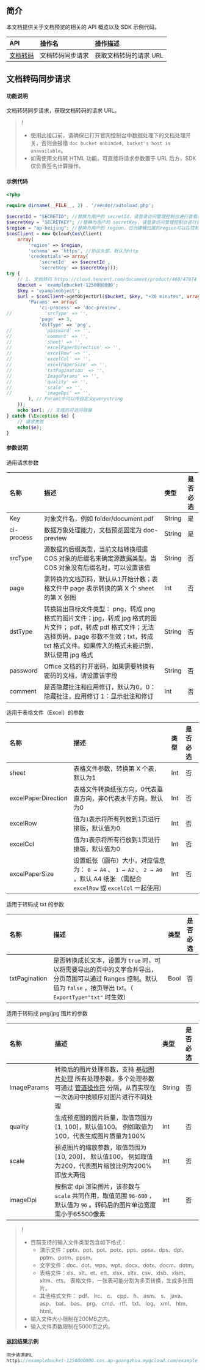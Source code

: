 ## 简介

本文档提供关于文档预览的相关的 API 概览以及 SDK 示例代码。

| API           |    操作名  |   操作描述               |
| :--------------- | :------------------ | :--------------------- |
| [文档转码](https://cloud.tencent.com/document/product/436/54058) |   文档转码同步请求  |   获取文档转码的请求 URL   |


## 文档转码同步请求

#### 功能说明

文档转码同步请求，获取文档转码的请求 URL。
>! 
> - 使用此接口前，请确保已打开官网控制台中数据处理下的文档处理开关，否则会报错 `doc bucket unbinded, bucket's host is unavailable`。
> - 如需使用文档转 HTML 功能，可直接将请求参数置于 URL 后方，SDK 仅负责签名计算操作。
>

#### 示例代码
```php
<?php

require dirname(__FILE__, 2) . '/vendor/autoload.php';

$secretId = "SECRETID"; //替换为用户的 secretId，请登录访问管理控制台进行查看和管理，https://console.cloud.tencent.com/cam/capi
$secretKey = "SECRETKEY"; //替换为用户的 secretKey，请登录访问管理控制台进行查看和管理，https://console.cloud.tencent.com/cam/capi
$region = "ap-beijing"; //替换为用户的 region，已创建桶归属的region可以在控制台查看，https://console.cloud.tencent.com/cos5/bucket
$cosClient = new Qcloud\Cos\Client(
    array(
        'region' => $region,
        'schema' => 'https', //协议头部，默认为http
        'credentials'=> array(
            'secretId'  => $secretId ,
            'secretKey' => $secretKey)));
try {
    // 1. 文档转码 https://cloud.tencent.com/document/product/460/47074
    $bucket = 'examplebucket-1250000000';
    $key = 'exampleobject';
    $url = $cosClient->getObjectUrl($bucket, $key, "+30 minutes", array(
        'Params' => array(
            'ci-process' => 'doc-preview',
//            'srcType' => '',
            'page' => 3,
            'dstType' => 'png',
//            'password' => '',
//            'comment' => '',
//            'sheet' => '',
//            'excelPaperDirection' => '',
//            'excelRow' => '',
//            'excelCol' => '',
//            'excelPaperSize' => '',
//            'txtPagination' => '',
//            'ImageParams' => '',
//            'quality' => '',
//            'scale' => '',
//            'imageDpi' => '',
        ), // Params中可以传自定义querystring
    ));
    echo $url; // 生成的可访问链接
} catch (\Exception $e) {
    // 请求失败
    echo($e);
}
```

#### 参数说明

通用请求参数

| 名称       | 描述                                                         | 类型   | 是否必选 |
| :--------- | :----------------------------------------------------------- | :----- | :------- |
| Key        | 对象文件名，例如 folder/document.pdf                         | String | 是       |
| ci-process | 数据万象处理能力，文档预览固定为 doc-preview                 | String | 是       |
| srcType    | 源数据的后缀类型，当前文档转换根据 COS 对象的后缀名来确定源数据类型。当 COS 对象没有后缀名时，可以设置该值 | String | 否       |
| page       | 需转换的文档页码，默认从1开始计数；表格文件中 page 表示转换的第 X 个 sheet 的第 X 张图  | Int    | 否       |
| dstType    | 转换输出目标文件类型： png，转成 png 格式的图片文件；jpg，转成 jpg 格式的图片文件； pdf，转成 pdf 格式文件；无法选择页码，page 参数不生效；txt，转成 txt 格式文件。如果传入的格式未能识别，默认使用 jpg 格式 | String | 否       |
| password   | Office 文档的打开密码，如果需要转换有密码的文档，请设置该字段 | String | 否       |
| comment    | 是否隐藏批注和应用修订，默认为0。0：隐藏批注，应用修订 1：显示批注和修订 | Int    | 否       |

适用于表格文件（Excel）的参数

| 名称                | 描述                                                         | 类型 | 是否必选 |
| :------------------ | :----------------------------------------------------------- | :--- | :------- |
| sheet               | 表格文件参数，转换第 X 个表，默认为1                         | Int  | 否       |
| excelPaperDirection | 表格文件转换纸张方向，0代表垂直方向，非0代表水平方向，默认为0 | Int  | 否       |
| excelRow            | 值为`1`表示将所有列放到1页进行排版，默认值为0                | Int  | 否       |
| excelCol            | 值为`1`表示将所有行放到1页进行排版，默认值为0                | Int  | 否       |
| excelPaperSize      | 设置纸张（画布）大小，对应信息为： `0 → A4` 、 `1 → A2` 、 `2 → A0` ，默认 A4 纸张 （需配合 `excelRow` 或 `excelCol` 一起使用） | Int  | 否       |

适用于转码成 txt 的参数

| 名称          | 描述                                                         | 类型 | 是否必选 |
| :------------ | :----------------------------------------------------------- | :--- | :------- |
| txtPagination | 是否转换成长文本，设置为 `true` 时，可以将需要导出的页中的文字合并导出，分页范围可以通过 Ranges 控制。默认值为 `false` ，按页导出 txt。（ `ExportType="txt"` 时生效） | Bool | 否       |

适用于转码成 png/jpg 图片的参数

| 名称        | 描述                                                         | 类型   | 是否必选 |
| :---------- | :----------------------------------------------------------- | :----- | :------- |
| ImageParams | 转换后的图片处理参数，支持 [基础图片处理](https://cloud.tencent.com/document/product/460/6924) 所有处理参数，多个处理参数可通过 [管道操作符](https://cloud.tencent.com/document/product/460/15293) 分隔，从而实现在一次访问中按顺序对图片进行不同处理 | String | 否       |
| quality     | 生成预览图的图片质量，取值范围为 [1, 100]，默认值100。 例如取值为100，代表生成图片质量为100% | Int    | 否       |
| scale       | 预览图片的缩放参数，取值范围为 [10, 200]， 默认值100。 例如取值为200，代表图片缩放比例为200% 即放大两倍 | Int    | 否       |
| imageDpi    | 按指定 dpi 渲染图片，该参数与 `scale` 共同作用，取值范围 `96-600` ，默认值为 `96` 。转码后的图片单边宽度需小于65500像素 | Int    | 否       |

>!
> - 目前支持的输入文件类型包含如下格式：
>   - 演示文件：pptx、ppt、pot、potx、pps、ppsx、dps、dpt、pptm、potm、ppsm。
>   - 文字文件：doc、dot、wps、wpt、docx、dotx、docm、dotm。
>   - 表格文件：xls、xlt、et、ett、xlsx、xltx、csv、xlsb、xlsm、xltm、ets。
>     表格文件，一张表可能分割为多页转换，生成多张图片。
>   - 其他格式文件： pdf、 lrc、 c、 cpp、 h、 asm、 s、 java、 asp、 bat、 bas、 prg、 cmd、 rtf、 txt、 log、 xml、 htm、 html。
> - 输入文件大小限制在200MB之内。
> - 输入文件页数限制在5000页之内。
> 

#### 返回结果示例

```php
同步请求URL
https://examplebucket-1250000000.cos.ap-guangzhou.myqcloud.com/example.ppt?sign=q-sign-algorithmxxxxxxxxxxxxx&ci-process=doc-preview&page=1&dstType=png
```

